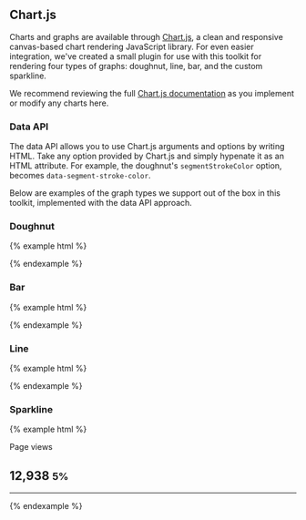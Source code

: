 ## Chart.js

Charts and graphs are available through [Chart.js](http://www.chartjs.org), a clean and responsive canvas-based chart rendering JavaScript library. For even easier integration, we've created a small plugin for use with this toolkit for rendering four types of graphs: doughnut, line, bar, and the custom sparkline.

We recommend reviewing the full [Chart.js documentation](http://www.chartjs.org/docs/) as you implement or modify any charts here.

### Data API

The data API allows you to use Chart.js arguments and options by writing HTML. Take any option provided by Chart.js and simply hypenate it as an HTML attribute. For example, the doughnut's `segmentStrokeColor` option, becomes `data-segment-stroke-color`.

Below are examples of the graph types we support out of the box in this toolkit, implemented with the data API approach.

### Doughnut

{% example html %}
<div class="w-sm m-x-auto">
  <canvas
    class="ex-graph"
    width="200" height="200"
    data-chart="doughnut"
    data-value="[{ value: 230, color: '#1CA8DD', label: 'Returning' }, { value: 130, color: '#1BC98E', label: 'New' }]"
    data-segment-stroke-color="#252830">
  </canvas>
</div>
{% endexample %}

### Bar

{% example html %}
<div>
  <canvas
    class="ex-line-graph"
    width="600" height="400"
    data-chart="bar"
    data-scale-line-color="transparent"
    data-scale-grid-line-color="rgba(255,255,255,.05)"
    data-scale-font-color="#a2a2a2"
    data-labels="['August','September','October','November','December','January','February']"
    data-value="[{ label: 'First dataset', data: [65, 59, 80, 81, 56, 55, 40] }, { label: 'Second dataset', data: [28, 48, 40, 19, 86, 27, 90] }]">
  </canvas>
</div>
{% endexample %}

### Line

{% example html %}
<div>
  <canvas
    class="ex-line-graph"
    data-chart="line"
    data-scale-line-color="transparent"
    data-scale-grid-line-color="rgba(255,255,255,.05)"
    data-scale-font-color="#a2a2a2"
    data-labels="['','Aug 29','','','Sept 5','','','Sept 12','','','Sept 19','']"
    data-value="[{fillColor: 'rgba(28,168,221,.03)', data: [2500, 3300, 2512, 2775, 2498, 3512, 2925, 4275, 3507, 3825, 3445, 3985]}]">
  </canvas>
</div>
{% endexample %}

### Sparkline

{% example html %}
<div class="statcard statcard-success w-sm">
  <div class="p-a">
    <span class="statcard-desc">Page views</span>
    <h2 class="statcard-number">
      12,938
      <small class="delta-indicator delta-positive">5%</small>
    </h2>
    <hr class="statcard-hr m-b-0">
  </div>
  <canvas
    class="sparkline"
    data-chart="spark-line"
    data-value="[{data:[28,68,41,43,96,45,100]}]"
    data-labels="['a','b','c','d','e','f','g']"
    width="378" height="94">
  </canvas>
</div>
{% endexample %}
